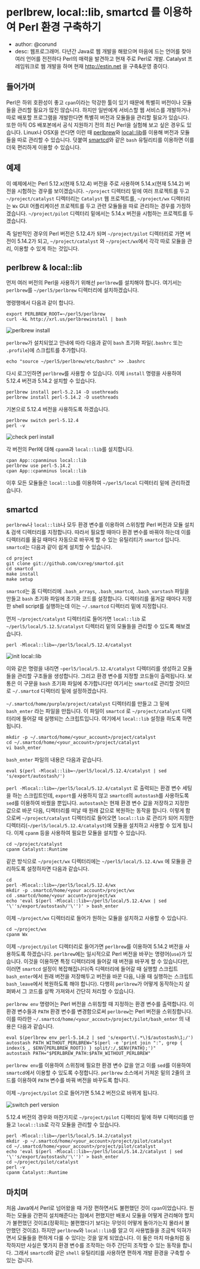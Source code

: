 # perlbrew, local::lib, smartcd 를 이용하여 Perl 환경 구축하기

- author: @corund
- desc: 웹프로그래머. 다년간 Java로 웹 개발을 해왔으며 마음에 드는
언어를 찾아 여러 언어를 전전하다  Perl의 매력을 발견하고 현재
주로 Perl로 개발.  Catalyst 프레임워크로 웹 개발을 하며 현재
http://estin.net 을 구축&운영 중이다.


## 들어가며

Perl은 하위 호환성이 좋고 `cpan`이라는 막강한 툴이 있기 때문에 특별히
버전이나 모듈들을 관리할 필요가 많진 않습니다. 하지만 일반에게 서비스할
웹 서비스를 개발하거나 따로 배포할 프로그램을 개발한다면 특별히 버전과
모듈들을 관리할 필요가 있습니다. 또한 아직 OS 배포본에서 공식 지원하기
전의 최신 Perl을 실험해 보고 싶은 경우도 있습니다.  Linux나 OSX을
쓴다면 이런 때 [perlbrew][perlbrew_home]와
[local::lib][local_lib_home]를 이용해 버전과 모듈들을 따로 관리할 수
있습니다.  덧붙여 [smartcd][smartcd_home]와 같은 `bash` 유틸리티를
이용하면 이를 더욱 편리하게 이용할 수 있습니다.

## 예제

이 예제에서는 Perl 5.12.x(현재 5.12.4) 버전을 주로 사용하며 5.14.x(현재
5.14.2) 버전을 시험하는 경우를 보이겠습니다.  `~/project` 디렉터리 밑에
여러 프로젝트를 두고 `~/project/catalyst` 디렉터리는 `Catalyst`
웹 프로젝트를, `~/project/wx` 디렉터리는 `Wx` GUI 어플리케이션
프로젝트를 두고 관련 모듈들을 따로 관리하는 경우를 가정하겠습니다.
`~/project/pilot` 디렉터리 밑에서는 5.14.x 버전을 시험하는 프로젝트를
두겠습니다.

즉 일반적인 경우의 Perl 버전은 5.12.4가 되며 `~/project/pilot`
디렉터리로 가면 버전이 5.14.2가 되고, `~/project/catalyst` 와
`~/project/wx`에서 각각 따로 모듈을 관리, 이용할 수 있게 하는
것입니다.


## perlbrew & local::lib

먼저 여러 버전의 Perl을 사용하기 위해선 `perlbrew`를 설치해야
합니다. 여기서는 `perlbrew`를 `~/perl5/perlbrew` 디렉터리에
설치하겠습니다.

명령행에서 다음과 같이 합니다.

    export PERLBREW_ROOT=~/perl5/perlbrew
    curl -kL http://xrl.us/perlbrewinstall | bash

![perlbrew install][perlbrewinstall]

`perlbrew`가 설치되었고 안내에 따라 다음과 같이 `bash`
초기화 파일(`.bashrc` 또는 `.profile`)에 스크립트를 추가합니다.

    echo "source ~/perl5/perlbrew/etc/bashrc" >> .bashrc
   
다시 로그인하면 `perlbrew`를 사용할 수 있습니다. 이제 `install` 명령을
사용하여 5.12.4 버전과 5.14.2 설치할 수 있습니다.

    perlbrew install perl-5.2.14 -D usethreads
    perlbrew install perl-5.14.2 -D usethreads

기본으로 5.12.4 버전을 사용하도록 하겠습니다.

    perlbrew switch perl-5.12.4
    perl -v

![check perl install][check_perl_install]

각 버전의 Perl에 대해 `cpanm`과 `local::lib`를 설치합니다.

    cpan App::cpanminus local::lib
    perlbrew use perl-5.14.2
    cpan App::cpanminus local::lib

이후 모든 모듈들은 `local::lib`를 이용하여 `~/perl5/local` 디렉터리
밑에 관리하겠습니다.

## smartcd

`perlbrew`나 `local::lib`나 모두 환경 변수를 이용하여 스위칭할 Perl
버전과 모듈 설치 & 검색 디렉터리를 지정합니다.  따라서 필요할 때마다
환경 변수를 바꿔야 하는데 이를 디렉터리를 옮길 때마다 자동으로 바꾸게
할 수 있는 유틸리티가 `smartcd` 입니다. `smartcd`는 다음과 같이 쉽게
설치할 수 있습니다.

    cd project
    git clone git://github.com/cxreg/smartcd.git
    cd smartcd
    make install
    make setup

`smartcd`는 홈 디렉터리에 `.bash_arrays`, `.bash_smartcd`,
`.bash_varstash` 파일을 만들고 `bash` 초기화 파일에 초기화 코드를
설정합니다. 디렉터리를 옮겨갈 때마다 지정한 shell script를 실행하는데
이는 `~/.smartcd` 디렉터리 밑에 지정합니다.

먼저 `~/project/catalyst` 디렉터리로 들어가면 `local::lib` 로
`~/perl5/local/5.12.5/catalyst` 디렉터리 밑의 모듈들을 관리할 수
있도록 해보겠습니다.

    perl -Mlocal::lib=~/perl5/local/5.12.4/catalyst

![init local::lib][init_local_lib]

이와 같은 명령을 내리면 `~perl5/local/5.12.4/catalyst` 디렉터리를
생성하고 모듈들을 관리할 구조들을 생성합니다.  그리고 환경 변수를
지정할 코드들이 출력됩니다.  보통은 이 구문을 `bash` 초기화 파일에
추가합니다만 여기서는 `smartcd`로 관리할 것이므로 `~/.smartcd`
디렉터리 밑에 설정하겠습니다.

`~/.smartcd/home/purple/project/catalyst` 디렉터리를 만들고 그 밑에
`bash_enter` 라는 파일을 만듭니다. 이 파일이 `smartcd` 로
`~/project/catalyst` 디렉터리에 들어갈 때 실행되는
스크립트입니다. 여기에서 `local::lib` 설정을 하도록 하면 됩니다.

    mkdir -p ~/.smartcd/home/<your_account>/project/catalyst
    cd ~/.smartcd/home/<your_account>/project/catalyst
    vi bash_enter

`bash_enter` 파일의 내용은 다음과 같습니다.

    eval $(perl -Mlocal::lib=~/perl5/local/5.12.4/catalyst | sed 's/export/autostash/')

`perl -Mlocal::lib=~/perl5/local/5.12.4/catalyst` 로 출력되는 환경
변수 세팅을 하는 스크립트인데, `export`를 사용하지 않고 `smartcd`의
`autostash`를 사용하도록 `sed`를 이용하여 바꿨을 뿐입니다.
`autostash`는 현재 환경 변수 값을 저장하고 지정한 값으로 바꾼 다음,
디렉터리를 떠날 때 원래 값으로 복원하는 동작을 합니다.  이렇게
함으로써 `~/project/catalyst` 디렉터리로 들어오면 `local::lib` 로
관리가 되어 지정한 디렉터리(`~/perl5/local/5.12.4/catalyst`)에 모듈을
설치하고 사용할 수 있게 됩니다. 이제 `cpanm` 등을 사용하여 필요한 모듈을
설치할 수 있습니다.

    cd ~/project/catalyst
    cpanm Catalyst::Runtime

같은 방식으로 `~/project/wx` 디렉터리에는 `~/perl5/local/5.12.4/wx` 에
모듈을 관리하도록 설정하자면 다음과 같습니다.

    cd
    perl -Mlocal::lib=~/perl5/local/5.12.4/wx
    mkdir -p .smartcd/home/<your account>/project/wx
    cd .smartcd/home/<your accunt>/project/wx
    echo 'eval $(perl -Mlocal::lib=~/perl5/local/5.12.4/wx | sed '\''s/export/autostash/'\'')' > bash_enter

이제 `~/project/wx` 디렉터리로 들어가 원하는 모듈을 설치하고 사용할 수
있습니다.

    cd ~/project/wx
    cpanm Wx

이제 `~/project/pilot` 디렉터리로 들어가면 `perlbrew`를 이용하여
5.14.2 버전을 사용하도록 하겠습니다.  `perlbrew`에는 일시적으로 Perl
버전을 바꾸는 명령어(`use`)가 있습니다. 이것을 이용하면 특정 디렉터리에
들어갈 때 버전을 바꾸게 할 수 있습니다만, 이러면 `smartcd` 설정이
복잡해집니다(즉 디렉터리에 들어갈 때 실행할 스크립트 `bash_enter`에서
원래 버전을 저장해두고 버전을 바꾼 다음, 나올 때 실행하는 스크립트
`bash_leave`에서 복원하도록 해야 합니다).  다행히 `perlbrew`가 어떻게
동작하는지 살펴봐서 그 코드를 살짝 가져와서 간단히 처리할 수 있습니다.

`perlbrew env` 명령어는 Perl 버전을 스위칭할 때 지정하는 환경 변수를
출력합니다. 이 환경 변수들과 `PATH` 환경 변수를 변경함으로써
`perlbrew`는 Perl 버전을 스위칭합니다.  이를 따라한
`~/.smartcd/home/<your_accout>/project/pilot/bash_enter` 의 내용은
다음과 같습니다.

    eval $(perlbrew env perl-5.14.2 | sed 's/export\(.*\)$/autostash\1;/')
    autostash PATH_WITHOUT_PERLBREW="$(perl -e 'print join ":", grep { index($_, $ENV{PERLBREW_ROOT}) } split/:/,$ENV{PATH};')"
    autostash PATH="$PERLBREW_PATH:$PATH_WITHOUT_PERLBREW"

`perlbrew env`를 이용하여 스위칭에 필요한 환경 변수 값을
얻고 이를 `sed`를 이용하여 `smartcd`에서 이용할 수 있도록 수정합니다.
`perlbrew` 소스에서 가져온 밑의 2줄의 코드를 이용하여 `PATH` 변수를
바꿔 버전을 바꾸도록 합니다.

이제 `~/project/pilot` 으로 들어가면 5.14.2 버전으로 바뀌게 됩니다.

![switch perl version][switch_perl_version]

5.12.4 버전의 경우와 마찬가지로 `~/project/pilot` 디렉터리 밑에 하부 디렉터리를
만들고 `local::lib`로 각각 모듈을 관리할 수 있습니다.

    perl -Mlocal::lib=~/perl5/local/5.14.2/catalyst
    mkdir -p ~/.smartcd/home/<your_account>/project/pilot/catalyst
    cd ~/.smartcd/home/<your_account>/project/pilot/catalyst
    echo 'eval $(perl -Mlocal::lib=~/perl5/local/5.14.2/catalyst | sed '\''s/export/autostash/'\'')' > bash_enter
    cd ~/project/pilot/catalyst
    perl -v
    cpanm Catalyst::Runtime

## 마치며

처음 Java에서 Perl로 넘어왔을 때 가장 편하면서도 불편했던 것이
`cpan`이었습니다.  원하는 모듈을 간편히 설치해준다는 점에서 편했지만
배포시 모듈을 어떻게 관리해야 할지가 불편했던 것이죠(정확히는
불편했다기 보다는 무엇이 어떻게 돌아가는지 몰라서 불안했던 것이죠).
하지만 `perlbrew`와 `local::lib`를 알고 이 사용법들을 조금씩
익혀가면서 모듈들을 편하게 다룰 수 있다는 것을 알게 되었습니다.  이
둘은 마치 마술처럼 동작하지만 사실은 몇가지 환경 변수를 조작하는 아주
간단히 조작할 수 있는 동작을 합니다.  그래서 `smartcd`와 같은 `shell`
유틸리티를 사용하면 편하게 개발 환경을 구축할 수 있는 겁니다.



[perlbrew_home]: http://search.cpan.org/~gugod/App-perlbrew-0.33/bin/perlbrew
[local_lib_home]: http://search.cpan.org/~apeiron/local-lib-1.008004/lib/local/lib.pm
[smartcd_home]: https://github.com/cxreg/smartcd

[perlbrewinstall]: perlbrewinstall.png
[check_perl_install]: check_perl_install.png
[init_local_lib]: init_local_lib.png
[switch_perl_version]: switch_perl_version.png
